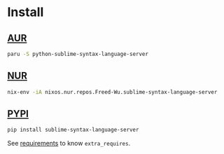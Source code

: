 # Install

## [AUR](https://aur.archlinux.org/packages/sublime-syntax-language-server)

```sh
paru -S python-sublime-syntax-language-server
```

## [NUR](https://nur.nix-community.org/repos/Freed-Wu)

```sh
nix-env -iA nixos.nur.repos.Freed-Wu.sublime-syntax-language-server
```

## [PYPI](https://pypi.org/project/sublime-syntax-language-server)

```sh
pip install sublime-syntax-language-server
```

See [requirements](requirements) to know `extra_requires`.
